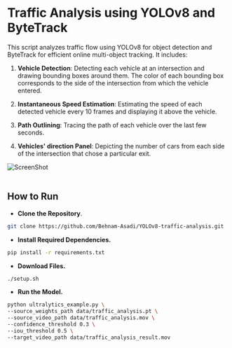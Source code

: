 # Traffic Analysis using YOLOv8 and ByteTrack

This script analyzes traffic flow using YOLOv8 for object detection and ByteTrack for efficient online multi-object tracking. It includes:

1. **Vehicle Detection**: Detecting each vehicle at an intersection and drawing bounding boxes around them. The color of each bounding box corresponds to the side of the intersection from which the vehicle entered.
  
2. **Instantaneous Speed Estimation**: Estimating the speed of each detected vehicle every 10 frames and displaying it above the vehicle.
  
3. **Path Outlining**: Tracing the path of each vehicle over the last few seconds.
  
4. **Vehicles' direction Panel**: Depicting the number of cars from each side of the intersection that chose a particular exit.

![ScreenShot](src/img/screenshot.jpg)
<br><br>

## How to Run
- **Clone the Repository**.

```bash
git clone https://github.com/Behnam-Asadi/YOLOv8-traffic-analysis.git
 ```
- **Install Required Dependencies.**

 ```bash
pip install -r requirements.txt
 ```
- **Download Files.**
 ```bash
./setup.sh
 ```
- **Run the Model.**
 ```bash
python ultralytics_example.py \
--source_weights_path data/traffic_analysis.pt \
--source_video_path data/traffic_analysis.mov \
--confidence_threshold 0.3 \
--iou_threshold 0.5 \
--target_video_path data/traffic_analysis_result.mov
 ```
